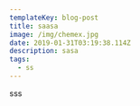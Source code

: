 ```yaml
---
templateKey: blog-post
title: saasa
image: /img/chemex.jpg
date: 2019-01-31T03:19:38.114Z
description: sasa
tags:
  - ss
---
```

sss
